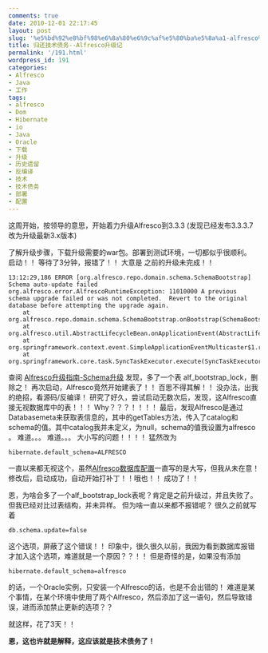 ```yaml
---
comments: true
date: 2010-12-01 22:17:45
layout: post
slug: '%e5%bd%92%e8%bf%98%e6%8a%80%e6%9c%af%e5%80%ba%e5%8a%a1-alfresco%e5%8d%87%e7%ba%a7%e8%ae%b0'
title: 归还技术债务--Alfresco升级记
permalink: '/191.html'
wordpress_id: 191
categories:
- Alfresco
- Java
- 工作
tags:
- alfresco
- Dom
- Hibernate
- io
- Java
- Oracle
- 下载
- 升级
- 历史遗留
- 反编译
- 技术
- 技术债务
- 部署
- 配置
---
```


这周开始，按领导的意思，开始着力升级Alfresco到3.3.3 (发现已经发布3.3.3.7 改为升级最新3.x版本)

了解升级步骤，下载升级需要的war包。部署到测试环境，一切都似乎很顺利。
启动！！ 等待了3分钟，报错了！！ 大意是 之前的升级未完成！！

    
    
    13:12:29,186 ERROR [org.alfresco.repo.domain.schema.SchemaBootstrap] Schema auto-update failed
    org.alfresco.error.AlfrescoRuntimeException: 11010000 A previous schema upgrade failed or was not completed.  Revert to the original database before attempting the upgrade again.
    	at org.alfresco.repo.domain.schema.SchemaBootstrap.onBootstrap(SchemaBootstrap.java:1373)
    	at org.alfresco.util.AbstractLifecycleBean.onApplicationEvent(AbstractLifecycleBean.java:62)
    	at org.springframework.context.event.SimpleApplicationEventMulticaster$1.run(SimpleApplicationEventMulticaster.java:77)
    	at org.springframework.core.task.SyncTaskExecutor.execute(SyncTaskExecutor.java:49)
    


查阅 [Alfresco升级指南-Schema升级](http://wiki.alfresco.com/wiki/Schema_Upgrade_Scripts) 发现，多了一个表 alf_bootstrap_lock，删除之！
再次启动，Alfresco竟然开始建表了！！ 百思不得其解！！
没办法，出我的绝招，看源码/反编译！
研究了好久，尝试启动无数次后，发现，这Alfresco直接无视数据库中的表！！！ Why？？？！！！！
最后，发现Alfresco是通过Databasemeta来获取表信息的，其中的getTables方法，传入了catalog和schema的值。其中catalog我并未定义，为null，schema的值我设置为alfresco 。 难道。。。 难道。。。 大小写的问题！！！！ 猛然改为

    
    
    hibernate.default_schema=ALFRESCO
    


一直以来都无视这个，虽然[Alfresco数据库配置](http://wiki.alfresco.com/wiki/Database_Configuration)一直写的是大写，但我从未在意！
修改后，启动成功，自动开始打补丁！！哦也！！ 成功了！！

恩，为啥会多了一个alf_bootstrap_lock表呢？肯定是之前升级过，并且失败了。但我已经对比过表结构，并未异样。 但为啥一直以来都不报错呢？ 很久之前就写着

    
    
    db.schema.update=false
    


这个选项，屏蔽了这个错误！！ 印象中，很久很久以前，我因为看到数据库报错才加入这个选项，难道就是一个原因？？！！ 但是奇怪的是，如果没有添加

    
    
    hibernate.default_schema=alfresco
    


的话，一个Oracle实例，只安装一个Alfresco的话，也是不会出错的！ 难道是某个事情，在某个环境中使用了两个Alfresco，然后添加了这一语句，然后导致错误，进而添加禁止更新的选项？？

就这样，花了3天！！

**恩，这也许就是解释，这应该就是技术债务了！**
